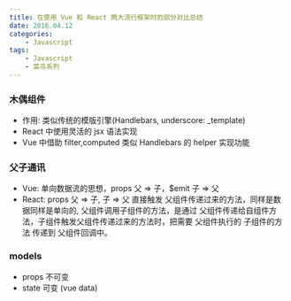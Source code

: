 ```yaml
---
title: 在使用 Vue 和 React 两大流行框架时的部分对比总结
date: 2016.04.12
categories: 
    - Javascript
tags:
    - Javascript
    - 菜鸟系列
---
```

### 木偶组件
  - 作用: 类似传统的模版引擎(Handlebars, underscore: _template)
  - React 中使用灵活的 jsx 语法实现
  - Vue 中借助 filter,computed 类似 Handlebars 的 helper 实现功能

### 父子通讯
  - Vue: 单向数据流的思想，props 父 => 子，$emit 子 => 父
  - React: props 父 => 子, 子 => 父 直接触发 父组件传递过来的方法，同样是数据同样是单向的, 父组件调用子组件的方法，是通过 父组件传递给自组件方法，子组件触发父组件传递过来的方法时，把需要 父组件执行的 子组件的方法 传递到 父组件回调中。

### models
  - props 不可变
  - state 可变 (vue data)